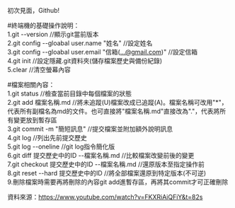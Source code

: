 初次見面，Github!

#終端機的基礎操作說明：  
1.git --version   //顯示git當前版本  
2.git config --gloabal user.name "姓名"   //設定姓名  
3.git config --gloabal user.email "信箱(...@gmail.com)"   //設定信箱  
4.git init   //設定隱藏.git資料夾(儲存檔案歷史與備份紀錄)  
5.clear   //清空螢幕內容  

#檔案相關內容：  
1.git status   //檢查當前目錄中每個檔案的狀態  
2.git add 檔案名稱.md   //將未追蹤(U)檔案改成已追蹤(A)。檔案名稱可改用"*"，代表所有副檔名為md的文件。也可直接將"檔案名稱.md"直接改為"."，代表將所有變更放到暫存區  
3.git commit -m "簡短訊息"   //提交檔案並附加額外說明訊息  
4.git log   //列出先前提交歷史  
5.git log --oneline   //git log指令簡化版  
6.git diff 提交歷史中的ID --檔案名稱.md   //比較檔案改變前後的變更  
7.git checkout 提交歷史中的ID --檔案名稱.md   //還原版本至指定操作前  
8.git reset --hard 提交歷史中的ID   //將全部檔案還原到特定版本(不可逆)  
9.刪除檔案時需要再將刪除的內容git add進暫存區，再將其commit才可正確刪除

資料來源：https://www.youtube.com/watch?v=FKXRiAiQFiY&t=82s